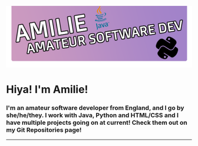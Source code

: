 ![TopBar](https://github.com/AmilieCoding/amiliecoding/blob/main/assets/topbar.png?raw=true)
# Hiya! I'm Amilie!

### I'm an amateur software developer from England, and I go by she/he/they. I work with Java, Python and HTML/CSS and I have multiple projects going on at current! Check them out on my Git Repositories page!
---
